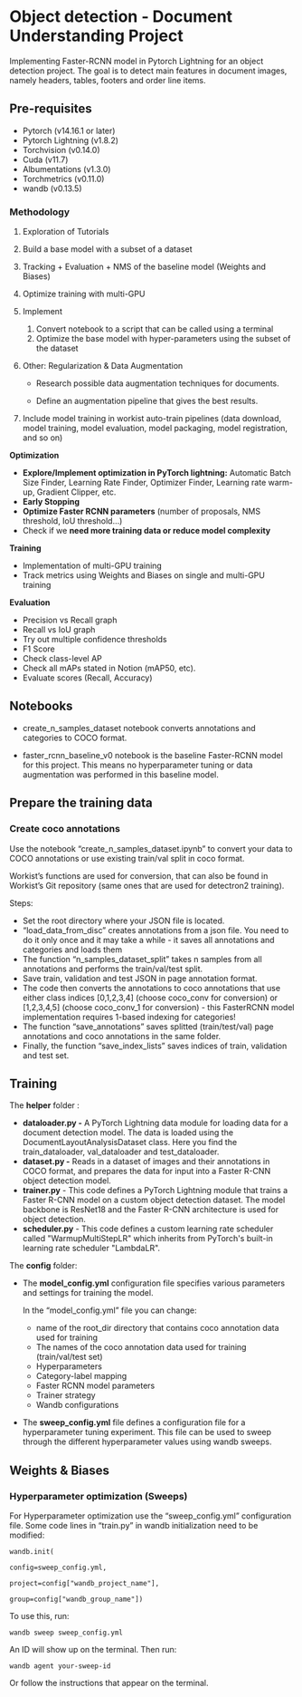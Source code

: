 # Object detection - Document Understanding Project
Implementing Faster-RCNN model in Pytorch Lightning for an object detection project. The goal is to detect main features in document images, namely headers, tables, footers and order line items. 



## ****Pre-requisites****

- Pytorch (v14.16.1 or later)
- Pytorch Lightning (v1.8.2)
- Torchvision (v0.14.0)
- Cuda (v11.7)
- Albumentations (v1.3.0)
- Torchmetrics (v0.11.0)
- wandb (v0.13.5)

### Methodology

1. Exploration of Tutorials
2. Build a base model with a subset of a dataset 
3. Tracking + Evaluation + NMS of the baseline model  (Weights and Biases) 
4. Optimize training with multi-GPU 
5. Implement 
    1. Convert notebook to a script that can be called using a terminal  
    2. Optimize the base model with hyper-parameters using the subset of the dataset
6. Other: Regularization & Data Augmentation 

   - Research possible data augmentation techniques for documents.

    - Define an augmentation pipeline that gives the best results.

1. Include model training in workist auto-train pipelines (data download, model training, model evaluation, model packaging, model registration, and so on)

**Optimization**

- **Explore/Implement optimization in PyTorch lightning:** Automatic Batch Size Finder, Learning Rate Finder, Optimizer Finder, Learning rate warm-up, Gradient Clipper, etc.
- **Early Stopping**
- **Optimize Faster RCNN parameters** (number of proposals, NMS threshold, IoU threshold…)
- Check if we **need more training data or reduce model complexity**

**Training**

- Implementation of multi-GPU training
- Track metrics using Weights and Biases on single and multi-GPU training

**Evaluation**

- Precision vs Recall graph
- Recall vs IoU graph
- Try out multiple confidence thresholds
- F1 Score
- Check class-level AP
- Check all mAPs stated in Notion (mAP50, etc).
- Evaluate scores (Recall, Accuracy)


## Notebooks

- create_n_samples_dataset notebook  converts annotations and categories to COCO format. 

- faster_rcnn_baseline_v0 notebook is the baseline Faster-RCNN model for this project. This means no hyperparameter tuning or data augmentation was performed in this baseline model.

## Prepare the training data

### **Create coco annotations**

Use the notebook “create_n_samples_dataset.ipynb” to convert your data to COCO annotations or use existing train/val split in coco format.

Workist’s functions are used for conversion, that can also be found in Workist’s Git repository (same ones that are used for detectron2 training).

Steps:

- Set the root directory where your JSON file is located.
- “load_data_from_disc” creates annotations from a json file. You need to do it only once and it may take a while - it saves all annotations and categories and loads them
- The function “n_samples_dataset_split” takes n samples from all annotations and performs the train/val/test split.
- Save train, validation and test JSON in page annotation format.
- The code then converts the annotations to coco annotations that use either class indices [0,1,2,3,4] (choose coco_conv for conversion) or [1,2,3,4,5] (choose coco_conv_1 for conversion) - this FasterRCNN model implementation requires 1-based indexing for categories!
- The function “save_annotations” saves splitted (train/test/val) page annotations and coco annotations in the same folder.
- Finally, the function “save_index_lists” saves indices of train, validation and test set.

## Training
The **helper** folder :

- **dataloader.py -** A PyTorch Lightning data module for loading data for a document detection model. The data is loaded using the DocumentLayoutAnalysisDataset class. Here you find the train_dataloader, val_dataloader and test_dataloader.
- **dataset.py -** Reads in a dataset of images and their annotations in COCO format, and prepares the data for input into a Faster R-CNN object detection model.
- **trainer.py** - This code defines a PyTorch Lightning module that trains a Faster R-CNN model on a custom object detection dataset. The model backbone is ResNet18 and the Faster R-CNN architecture is used for object detection.
- **scheduler.py** - This code defines a custom learning rate scheduler called "WarmupMultiStepLR" which inherits from PyTorch's built-in learning rate scheduler "LambdaLR".

The **config** folder:

- The **model_config.yml** configuration file specifies various parameters and settings for training the model.
    
    In the “model_config.yml” file you can change:
    
    - name of the root_dir directory that contains coco annotation data used for training
    - The names of the coco annotation data used for training (train/val/test set)
    - Hyperparameters
    - Category-label mapping
    - Faster RCNN model parameters
    - Trainer strategy
    - Wandb configurations
    
- The **sweep_config.yml** file defines a configuration file for a hyperparameter tuning experiment. This file can be used to sweep through the different hyperparameter values using wandb sweeps.


## Weights & Biases

### **Hyperparameter optimization (Sweeps)**

For Hyperparameter optimization use the “sweep_config.yml” configuration file. Some code lines in “train.py” in wandb initialization need to be modified:

`wandb.init(`

`config=sweep_config.yml,`

`project=config["wandb_project_name"],` 

`group=config["wandb_group_name"])`

To use this, run:

`wandb sweep sweep_config.yml`

An ID will show up on the terminal. Then run:

`wandb agent your-sweep-id`

Or follow the instructions that appear on the terminal.
